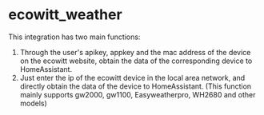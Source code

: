 # ecowitt_weather
   This integration has two main functions:
1. Through the user's apikey, appkey and the mac address of the device on the ecowitt website, obtain the data of the corresponding device to HomeAssistant. 
2. Just enter the ip of the ecowitt device in the local area network, and directly obtain the data of the device to HomeAssistant. (This function mainly supports gw2000, gw1100, Easyweatherpro, WH2680 and other models)
